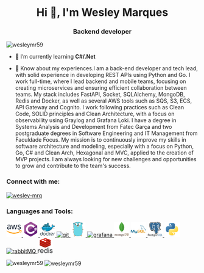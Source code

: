 <h1 align="center">Hi 👋, I'm Wesley Marques</h1>
<h3 align="center">Backend developer</h3>

<p align="left"> <img src="https://komarev.com/ghpvc/?username=wesleymr59&label=Profile%20views&color=0e75b6&style=flat" alt="wesleymr59" /> </p>

- 🌱 I’m currently learning **C#/.Net**

- 📄 Know about my experiences.I am a back-end developer and tech lead, with solid experience in developing REST APIs using Python and Go. I work full-time, where I lead backend and mobile teams, focusing on creating microservices and ensuring efficient collaboration between teams. My stack includes FastAPI, Socket, SQLAlchemy, MongoDB, Redis and Docker, as well as several AWS tools such as SQS, S3, ECS, API Gateway and Cognito. I work following practices such as Clean Code, SOLID principles and Clean Architecture, with a focus on observability using Graylog and Grafana Loki. I have a degree in Systems Analysis and Development from Fatec Garça and two postgraduate degrees in Software Engineering and IT Management from Faculdade Focus. My mission is to continuously improve my skills in software architecture and modeling, especially with a focus on Python, Go, C# and Clean Arch, Hexagonal and MVC, applied to the creation of MVP projects. I am always looking for new challenges and opportunities to grow and contribute to the team's success.

<h3 align="left">Connect with me:</h3>
<p align="left">
<a href="https://linkedin.com/in/wesley-mrq" target="blank"><img align="center" src="https://raw.githubusercontent.com/rahuldkjain/github-profile-readme-generator/master/src/images/icons/Social/linked-in-alt.svg" alt="wesley-mrq" height="30" width="40" /></a>
</p>

<h3 align="left">Languages and Tools:</h3>
<p align="left"> <a href="https://aws.amazon.com" target="_blank" rel="noreferrer"> <img src="https://raw.githubusercontent.com/devicons/devicon/master/icons/amazonwebservices/amazonwebservices-original-wordmark.svg" alt="aws" width="40" height="40"/> </a> <a href="https://www.w3schools.com/cs/" target="_blank" rel="noreferrer"> <img src="https://raw.githubusercontent.com/devicons/devicon/master/icons/csharp/csharp-original.svg" alt="csharp" width="40" height="40"/> </a> <a href="https://www.docker.com/" target="_blank" rel="noreferrer"> <img src="https://raw.githubusercontent.com/devicons/devicon/master/icons/docker/docker-original-wordmark.svg" alt="docker" width="40" height="40"/> </a> <a href="https://git-scm.com/" target="_blank" rel="noreferrer"> <img src="https://www.vectorlogo.zone/logos/git-scm/git-scm-icon.svg" alt="git" width="40" height="40"/> </a> <a href="https://golang.org" target="_blank" rel="noreferrer"> <img src="https://raw.githubusercontent.com/devicons/devicon/master/icons/go/go-original.svg" alt="go" width="40" height="40"/> </a> <a href="https://grafana.com" target="_blank" rel="noreferrer"> <img src="https://www.vectorlogo.zone/logos/grafana/grafana-icon.svg" alt="grafana" width="40" height="40"/> </a> <a href="https://www.mongodb.com/" target="_blank" rel="noreferrer"> <img src="https://raw.githubusercontent.com/devicons/devicon/master/icons/mongodb/mongodb-original-wordmark.svg" alt="mongodb" width="40" height="40"/> </a> <a href="https://www.mysql.com/" target="_blank" rel="noreferrer"> <img src="https://raw.githubusercontent.com/devicons/devicon/master/icons/mysql/mysql-original-wordmark.svg" alt="mysql" width="40" height="40"/> </a> <a href="https://www.postgresql.org" target="_blank" rel="noreferrer"> <img src="https://raw.githubusercontent.com/devicons/devicon/master/icons/postgresql/postgresql-original-wordmark.svg" alt="postgresql" width="40" height="40"/> </a> <a href="https://www.python.org" target="_blank" rel="noreferrer"> <img src="https://raw.githubusercontent.com/devicons/devicon/master/icons/python/python-original.svg" alt="python" width="40" height="40"/> </a> <a href="https://www.rabbitmq.com" target="_blank" rel="noreferrer"> <img src="https://www.vectorlogo.zone/logos/rabbitmq/rabbitmq-icon.svg" alt="rabbitMQ" width="40" height="40"/> </a> <a href="https://redis.io" target="_blank" rel="noreferrer"> <img src="https://raw.githubusercontent.com/devicons/devicon/master/icons/redis/redis-original-wordmark.svg" alt="redis" width="40" height="40"/> </a> </p>

<p><img align="left" src="https://github-readme-stats.vercel.app/api/top-langs?username=wesleymr59&show_icons=true&theme=dark&locale=en&layout=compact" alt="wesleymr59" /></p>

<p>&nbsp;<img align="center" src="https://github-readme-stats.vercel.app/api?username=wesleymr59&show_icons=true&theme=dark&locale=en" alt="wesleymr59" /></p>
